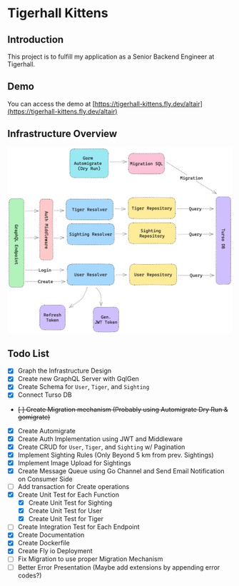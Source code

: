 # Tigerhall Kittens

## Introduction
This project is to fulfill my application as a Senior Backend Engineer at Tigerhall. 

## Demo
You can access the demo at [https://tigerhall-kittens.fly.dev/altair](https://tigerhall-kittens.fly.dev/altair)

## Infrastructure Overview
![Infra Overview](schema.png)

## Todo List
- [x] Graph the Infrastructure Design
- [x] Create new GraphQL Server with GqlGen
- [x] Create Schema for `User`, `Tiger`, and `Sighting`
- [x] Connect Turso DB
- ~~[ ] Create Migration mechanism (Probably using Automigrate Dry Run & gomigrate)~~
- [x] Create Automigrate
- [x] Create Auth Implementation using JWT and Middleware
- [x] Create CRUD for `User`, `Tiger`, and `Sighting` w/ Pagination
- [x] Implement Sighting Rules (Only Beyond 5 km from prev. Sightings)
- [x] Implement Image Upload for Sightings
- [x] Create Message Queue using Go Channel and Send Email Notification on Consumer Side
- [ ] Add transaction for Create operations
- [x] Create Unit Test for Each Function
  - [x] Create Unit Test for Sighting
  - [x] Create Unit Test for User
  - [x] Create Unit Test for Tiger
- [ ] Create Integration Test for Each Endpoint
- [x] Create Documentation
- [x] Create Dockerfile
- [x] Create Fly io Deployment
- [ ] Fix Migration to use proper Migration Mechanism
- [ ] Better Error Presentation (Maybe add extensions by appending error codes?)
